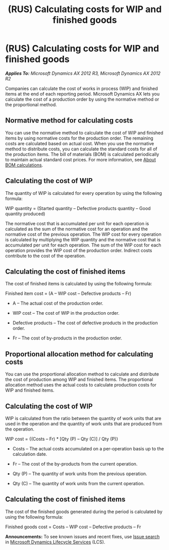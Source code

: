 ﻿---
title: (RUS) Calculating costs for WIP and finished goods
TOCTitle: (RUS) Calculating costs for WIP and finished goods
ms:assetid: 16096e1e-99d7-4640-8a54-3fae9538d71e
ms:mtpsurl: https://technet.microsoft.com/en-us/library/JJ711422(v=AX.60)
ms:contentKeyID: 49387240
ms.date: 05/02/2014
mtps_version: v=AX.60
---

# (RUS) Calculating costs for WIP and finished goods 


_**Applies To:** Microsoft Dynamics AX 2012 R3, Microsoft Dynamics AX 2012 R2_

Companies can calculate the cost of works in process (WIP) and finished items at the end of each reporting period. Microsoft Dynamics AX lets you calculate the cost of a production order by using the normative method or the proportional method.

## Normative method for calculating costs

You can use the normative method to calculate the cost of WIP and finished items by using normative costs for the production order. The remaining costs are calculated based on actual cost. When you use the normative method to distribute costs, you can calculate the standard costs for all of the production items. The bill of materials (BOM) is calculated periodically to maintain actual standard cost prices. For more information, see [About BOM calculations](about-bom-calculations.md).

## Calculating the cost of WIP

The quantity of WIP is calculated for every operation by using the following formula:

WIP quantity = (Started quantity – Defective products quantity – Good quantity produced)

The normative cost that is accumulated per unit for each operation is calculated as the sum of the normative cost for an operation and the normative cost of the previous operation. The WIP cost for every operation is calculated by multiplying the WIP quantity and the normative cost that is accumulated per unit for each operation. The sum of the WIP cost for each operation provides the WIP cost of the production order. Indirect costs contribute to the cost of the operation.

## Calculating the cost of finished items

The cost of finished items is calculated by using the following formula:

Finished item cost = (A – WIP cost – Defective products – Fr)

  - A – The actual cost of the production order.

  - WIP cost – The cost of WIP in the production order.

  - Defective products – The cost of defective products in the production order.

  - Fr – The cost of by-products in the production order.

## Proportional allocation method for calculating costs

You can use the proportional allocation method to calculate and distribute the cost of production among WIP and finished items. The proportional allocation method uses the actual costs to calculate production costs for WIP and finished items.

## Calculating the cost of WIP

WIP is calculated from the ratio between the quantity of work units that are used in the operation and the quantity of work units that are produced from the operation.

WIP cost = {(Costs – Fr) \* \[Qty (P) – Qty (C)\] / Qty (P)}

  - Costs – The actual costs accumulated on a per-operation basis up to the calculation date.

  - Fr – The cost of the by-products from the current operation.

  - Qty (P) – The quantity of work units from the previous operation.

  - Qty (C) – The quantity of work units from the current operation.

## Calculating the cost of finished items

The cost of the finished goods generated during the period is calculated by using the following formula:

Finished goods cost = Costs – WIP cost – Defective products – Fr

  
**Announcements:** To see known issues and recent fixes, use [Issue search](http://go.microsoft.com/fwlink/?linkid=389258) in [Microsoft Dynamics Lifecycle Services](http://go.microsoft.com/fwlink/?linkid=306505) (LCS).

